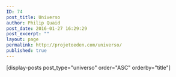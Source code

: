 ```yaml
---
ID: 74
post_title: Universo
author: Philip Quaid
post_date: 2016-01-27 16:29:29
post_excerpt: ""
layout: page
permalink: http://projetoeden.com/universo/
published: true
---
```

[display-posts post_type="universo" order="ASC" orderby="title"]